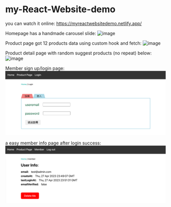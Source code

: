 # my-React-Website-demo

you can watch it online:
https://myreactwebsitedemo.netlify.app/

Homepage has a handmade carousel slide:
![image](https://github.com/EasonLiu0913/my-React-Website-demo/blob/master/screenshots/%E6%88%AA%E5%9C%96%202023-04-27%20%E4%B8%8B%E5%8D%884.18.01.png)

Product page got 12 products data using custom hook and fetch:
![image](https://github.com/EasonLiu0913/my-React-Website-demo/blob/master/screenshots/%E6%88%AA%E5%9C%96%202023-04-27%20%E4%B8%8B%E5%8D%884.18.13.png)

Product detail page with random suggest products (no repeat) below:
![image](https://github.com/EasonLiu0913/my-React-Website-demo/blob/master/screenshots/%E6%88%AA%E5%9C%96%202023-04-27%20%E4%B8%8B%E5%8D%884.18.21.png)

Member sign up/login page:
![image](https://github.com/EasonLiu0913/my-React-Website-demo/blob/master/screenshots/%E6%88%AA%E5%9C%96%202023-04-28%20%E4%B8%8A%E5%8D%887.51.13.png)

a easy member info page after login success:
![image](https://github.com/EasonLiu0913/my-React-Website-demo/blob/master/screenshots/%E6%88%AA%E5%9C%96%202023-04-28%20%E4%B8%8A%E5%8D%887.51.45.png)
